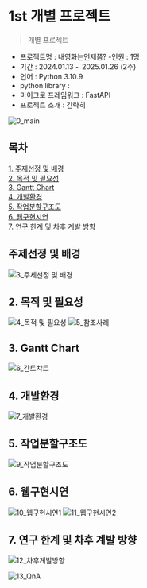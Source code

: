 # 1st 개별 프로젝트

> 개별 프로젝트

- 프로젝트명 : 내영화는언제쯤?
-인원 : 1명
- 기간 : 2024.01.13 ~ 2025.01.26 (2주)
- 언어 : Python 3.10.9
- python library : 
- 마이크로 프레임워크 : FastAPI
- 프로젝트 소개 : 간략히 <br>

![0_main](https://github.com/user-attachments/assets/c3507405-7099-4b14-85e6-5b06ccc927c5)

## 목차
[1. 주제선정 및 배경](https://github.com/spacenyi/1st?tab=readme-ov-file#%EC%A3%BC%EC%A0%9C%EC%84%A0%EC%A0%95-%EB%B0%8F-%EB%B0%B0%EA%B2%BD)<br>
[2. 목적 및 필요성](https://github.com/spacenyi/1st?tab=readme-ov-file#2-목적-및-필요성)<br>
[3. Gantt Chart](https://github.com/spacenyi/1st?tab=readme-ov-file#3-gantt-chart)<br>
[4. 개발환경](https://github.com/spacenyi/1st?tab=readme-ov-file#4-개발환경)<br>
[5. 작업분할구조도](https://github.com/spacenyi/1st?tab=readme-ov-file#5-작업분할구조도)<br>
[6. 웹구현시연](https://github.com/spacenyi/1st?tab=readme-ov-file#6-웹구현시연)<br>
[7. 연구 한계 및 차후 계발 방향](https://github.com/spacenyi/1st?tab=readme-ov-file#7-연구-한계-및-차후-계발-방향)<br>

## 주제선정 및 배경
![3_주세선정 및 배경](https://github.com/user-attachments/assets/ecd9bcf7-fe0a-4fe0-9075-da3f875f48c4)

## 2. 목적 및 필요성
![4_목적 및 필요성](https://github.com/user-attachments/assets/e07fd638-f96b-4e08-a2e7-aa86f30ebd2e)
![5_참조사례](https://github.com/user-attachments/assets/67de61b3-ea71-4c5e-8d7e-40e09a497ff2)

## 3. Gantt Chart
![6_간트챠트](https://github.com/user-attachments/assets/1338cdda-604a-496b-b354-27f4b7b5e067)

## 4. 개발환경
![7_개발환경](https://github.com/user-attachments/assets/f578c0d7-5b30-43ba-b044-15412406fee4)

## 5. 작업분할구조도
![9_작업분할구조도](https://github.com/user-attachments/assets/49c540a9-90ae-4f39-8e76-0b47d6a7bd54)

## 6. 웹구현시연
![10_웹구현시연1](https://github.com/user-attachments/assets/8d55fe08-22f8-4d4f-9989-21f5022c759d)
![11_웹구현시연2](https://github.com/user-attachments/assets/f6e008bd-a655-415b-96e2-862f517823da)

## 7. 연구 한계 및 차후 계발 방향
![12_차후계발방향](https://github.com/user-attachments/assets/ede6829c-ab61-4245-8d93-28d2a7214ab5)

![13_QnA](https://github.com/user-attachments/assets/549f36f3-d9ae-48e3-9cce-1d1f9872aee1)